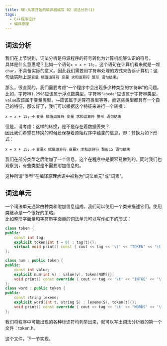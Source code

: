 ```yaml
---
title: RE:从零开始的编译器编写 02 词法分析(1)
tags: 
  - C++程序设计
  - 编译原理
---
```


## 词法分析

我们在上节说到，词法分析是将源程序的符号转化为计算机能够认识的符号。  
具体是什么意思呢？比如一个语句`x = x + 15;`，这个语句在计算机看来就是一堆`char`，不具备实际的意义。因此我们需要用字符串处理的方式来告诉计算机：这句话实际上是`变量 赋值运算符 变量 求和运算符 整形 语句结束`。  

那么，很直观的，我们需要考虑“一个程序中会出现多少种类型的字符串”的问题。  
比如，字符串`1.2596`应该属于浮点数类型，字符串`"abcde"`应该属于字符串类型，`value`应该属于变量类型，`>=`应该属于运算符类型等等。而这些类型都具有一个自己的特征，那么好了，我们可以根据这个特征来进行一个转换：  

`x = x + 15;` -> `变量 赋值运算符 变量 求和运算符 整形 语句结束`  

但是，请考虑：这样的转换，是不是存在着数据丢失？  
因此我们希望在转换的时候还保存着原始程序中蕴含的信息，即：转换为如下形式：

`x = x + 15;` -> `变量x 赋值运算符 变量x 求和运算符 整形15 语句结束`  

我们在部分类型之后附加了一个信息，这个在程序中是很容易做到的。同时我们也观察到，有些类型是不需要附加信息的。

这种所谓“类型”在编译原理术语中被称为"词法单元"或"词素"。

## 词法单元

一个词法单元通常由种类和附加信息组成。我们可以使用一个类来描述它们。使用类继承是一个很好的策略。  
比如整形字面量和字符串字面量的词法单元可以写作如下的形式：

```cpp
class token {
public:
    const int tag;
    explicit token(int t = 0) : tag(t){};
    virtual void print() const { cout << tag << '\t' << "TOKEN" << '\t' << (char)tag << endl; };
};

class num : public token { 
public:
    const int value;
    explicit num(int v) : value(v), token(NUM){};
    void print() const override { cout << tag << '\t' << "INTGE" << '\t' << value << endl; }
};
class word : public token {
public:
    const string lexeme;
    explicit word(int t, string S) : lexeme(S), token(t){};
    void print() const override { cout << tag << '\t' << "WORDS" << '\t' << lexeme << endl; }
};
```

我们将程序中可能出现的各种标识符均列举出来，就可以写出词法分析器的第一个文件：token.h。

这个文件，下一节实现。
